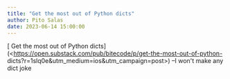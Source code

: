 ```yaml
---
title: "Get the most out of Python dicts"
author: Pito Salas
date: 2023-06-14 15:00:00
---
```



[ Get the most out of Python
dicts](<https://open.substack.com/pub/bitecode/p/get-the-most-out-of-python-
dicts?r=1slq0e&utm_medium=ios&utm_campaign=post>) –I won't make any dict joke


